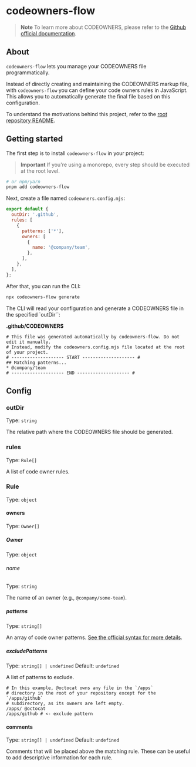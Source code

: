 # codeowners-flow

> **Note**
> To learn more about CODEOWNERS, please refer to the [Github official documentation](https://docs.github.com/en/repositories/managing-your-repositorys-settings-and-features/customizing-your-repository/about-code-owners).

## About

`codeowners-flow` lets you manage your CODEOWNERS file programmatically.

Instead of directly creating and maintaining the CODEOWNERS markup file, with `codeowners-flow` you can define your code owners rules in JavaScript. This allows you to automatically generate the final file based on this configuration.

To understand the motivations behind this project, refer to the [root repository README](../../README.md).

## Getting started

The first step is to install `codeowners-flow` in your project:

> **Important**
> If you're using a monorepo, every step should be executed at the root level.

```bash
# or npm/yarn
pnpm add codeowners-flow
```

Next, create a file named `codeowners.config.mjs`:

```js
export default {
  outDir: '.github',
  rules: [
    {
      patterns: ['*'],
      owners: [
        {
          name: '@company/team',
        },
      ],
    },
  ],
};
```

After that, you can run the CLI:

```bash
npx codeowners-flow generate
```

The CLI will read your configuration and generate a CODEOWNERS file in the specified `outDir``:

**.github/CODEOWNERS**

```
# This file was generated automatically by codeowners-flow. Do not edit it manually.
# Instead, modify the codeowners.config.mjs file located at the root of your project.
# -------------------- START -------------------- #
## Matching patterns...
* @company/team
# -------------------- END -------------------- #
```

## Config

### outDir

Type: `string`

The relative path where the CODEOWNERS file should be generated.

### rules

Type: `Rule[]`

A list of code owner rules.

### Rule

Type: `object`

#### owners

Type: `Owner[]`

##### Owner

Type: `object`

###### name

Type: `string`

The name of an owner (e.g., `@company/some-team`).

##### patterns

Type: `string[]`

An array of code owner patterns. [See the official syntax for more details](https://docs.github.com/en/repositories/managing-your-repositorys-settings-and-features/customizing-your-repository/about-code-owners#codeowners-syntax).

##### excludePatterns

Type: `string[] | undefined`
Default: `undefined`

A list of patterns to exclude.

```
# In this example, @octocat owns any file in the `/apps`
# directory in the root of your repository except for the `/apps/github`
# subdirectory, as its owners are left empty.
/apps/ @octocat
/apps/github # <- exclude pattern
```

#### comments

Type: `string[] | undefined`
Default: `undefined`

Comments that will be placed above the matching rule. These can be useful to add descriptive information for each rule.

